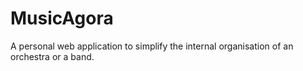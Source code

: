 # MusicAgora
A personal web application to simplify the internal organisation of an orchestra or a band.
